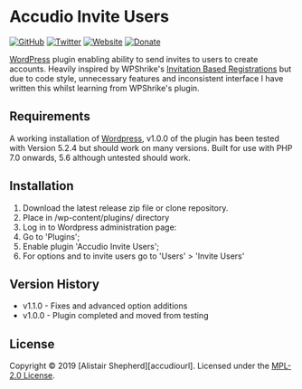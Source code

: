 # Accudio Invite Users

[![GitHub](https://img.shields.io/badge/GitHub-Accudio-0366d6.svg)](https://github.com/Accudio) [![Twitter](https://img.shields.io/badge/Twitter-@accudio-1DA1F2.svg)](https://twitter.com/accudio) [![Website](https://img.shields.io/badge/Website-alistairshepherd.uk-4B86AF.svg)](https://alistairshepherd.uk) [![Donate](https://img.shields.io/badge/Donate-Paypal-009cde.svg)](https://www.paypal.com/cgi-bin/webscr?cmd=_donations&business=alistair.shepherd@hotmail.co.uk&item_name=Supporting+open+source+projects+by+Alistair+Shepherd&currency_code=GBP)

[WordPress][wordpressurl] plugin enabling ability to send invites to users to create accounts. Heavily inspired by WPShrike's [Invitation Based Registrations](https://wordpress.org/plugins/invitation-based-registrations/) but due to code style, unnecessary features and inconsistent interface I have written this whilst learning from WPShrike's plugin.

## Requirements

A working installation of [Wordpress][wordpressurl], v1.0.0 of the plugin has been tested with Version 5.2.4 but should work on many versions. Built for use with PHP 7.0 onwards, 5.6 although untested should work.

## Installation

1. Download the latest release zip file or clone repository.
2. Place in /wp-content/plugins/ directory
3. Log in to Wordpress administration page:
  1. Go to 'Plugins';
  2. Enable plugin 'Accudio Invite Users';
4. For options and to invite users go to 'Users' > 'Invite Users'

## Version History

- v1.1.0 - Fixes and advanced option additions
- v1.0.0 - Plugin completed and moved from testing

## License

Copyright &copy; 2019 [Alistair Shepherd][accudiourl]. Licensed under the [MPL-2.0 License][licenseurl].

[wordpressurl]:https://wordpress.org/
[licenseurl]:https://www.mozilla.org/en-US/MPL/2.0/
